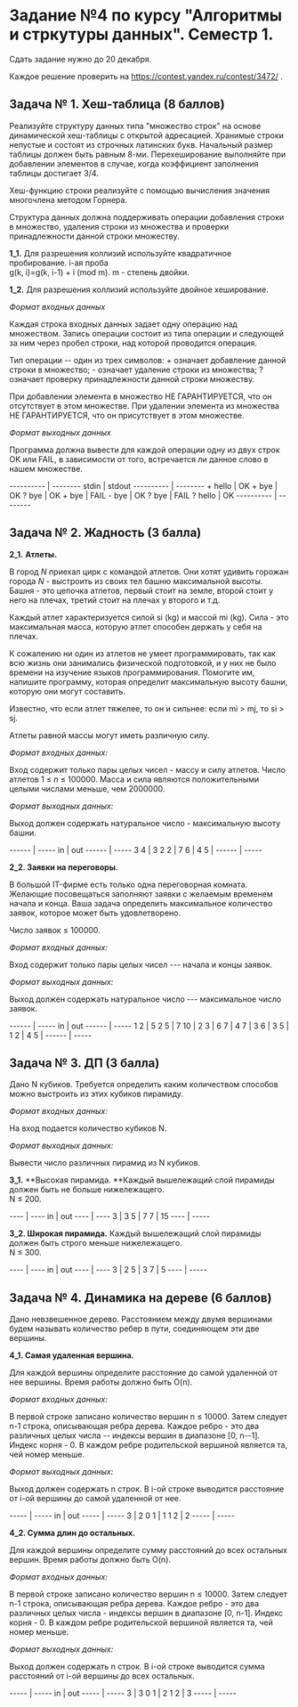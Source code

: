 # Задание №4 по курсу "Алгоритмы и стркутуры данных". Семестр 1.

Сдать задание нужно до 20 декабря.

Каждое решение проверить на https://contest.yandex.ru/contest/3472/ .

## Задача № 1. Хеш-таблица (8 баллов)

Реализуйте структуру данных типа "множество строк" на основе
динамической хеш-таблицы с открытой адресацией. Хранимые строки непустые
и состоят из строчных латинских букв. Начальный размер таблицы должен
быть равным 8-ми. Перехеширование выполняйте при добавлении элементов в
случае, когда коэффициент заполнения таблицы достигает 3/4.

Хеш-функцию строки реализуйте с помощью вычисления значения многочлена
методом Горнера.

Структура данных должна поддерживать операции добавления строки в
множество, удаления строки из множества и проверки принадлежности данной
строки множеству.

**1\_1.** Для разрешения коллизий используйте квадратичное пробирование.
i-ая проба\
g(k, i)=g(k, i-1) + i (mod m). m - степень двойки.

**1\_2.** Для разрешения коллизий используйте двойное хеширование.

*Формат входных данных*

Каждая строка входных данных задает одну операцию над множеством. Запись
операции состоит из типа операции и следующей за ним через пробел
строки, над которой проводится операция.

Тип операции -- один из трех символов:
 \+ означает добавление данной строки в множество;
 \- означает удаление строки из множества;
 \? означает проверку принадлежности данной строки множеству.

При добавлении элемента в множество НЕ ГАРАНТИРУЕТСЯ, что он отсутствует
в этом множестве. При удалении элемента из множества НЕ ГАРАНТИРУЕТСЯ,
что он присутствует в этом множестве.

*Формат выходных данных*

Программа должна вывести для каждой операции одну из двух строк OK или
FAIL, в зависимости от того, встречается ли данное слово в нашем
множестве.

 ---------- | --------
  stdin     |  stdout
 ---------- | --------
  \+ hello  |  OK
  \+ bye    |  OK
  \? bye    |  OK
  \+ bye    |  FAIL
  \- bye    |  OK
  \? bye    |  FAIL
  \? hello  |  OK
 ---------- | --------

## Задача № 2. Жадность (3 балла)

**2\_1.** **Атлеты.**

В город *N* приехал цирк с командой атлетов. Они хотят удивить горожан
города *N* - выстроить из своих тел башню максимальной высоты. Башня -
это цепочка атлетов, первый стоит на земле, второй стоит у него на
плечах, третий стоит на плечах у второго и т.д.

Каждый атлет характеризуется силой si (kg) и массой mi (kg).
Сила - это максимальная масса, которую атлет способен держать у себя
на плечах.

К сожалению ни один из атлетов не умеет программировать, так как всю
жизнь они занимались физической подготовкой, и у них не было времени на
изучение языков программирования. Помогите им, напишите программу,
которая определит максимальную высоту башни, которую они могут
составить.

Известно, что если атлет тяжелее, то он и сильнее:
если mi > mj, то si > sj.

Атлеты равной массы могут иметь различную силу.

*Формат входных данных:*

Вход содержит только пары целых чисел - массу и силу атлетов. Число
атлетов 1 ≤ *n* ≤ 100000. Масса и сила являются положительными целыми
числами меньше, чем 2000000.

*Формат выходных данных:*

Выход должен содержать натуральное число - максимальную высоту башни.

 ------ | -----
 in     | out
 ------ | -----
 3 4    | 3
 2 2    |
 7 6    |
 4 5    |
 ------ | -----

**2\_2. Заявки на переговоры.**

В большой IT-фирме есть только одна переговорная комната. Желающие
посовещаться заполняют заявки с желаемым временем начала и конца. Ваша
задача определить максимальное количество заявок, которое может быть
удовлетворено.

Число заявок ≤ 100000.

*Формат входных данных:*

Вход содержит только пары целых чисел --- начала и концы заявок.

*Формат выходных данных:*

Выход должен содержать натуральное число --- максимальное число заявок.

 ------ | -----
  in    |  out
 ------ | -----
  1 2   |  5
  2 5   |
  7 10  |
  2 3   |
  6 7   |
  4 7   |
  3 6   |
  3 5   |
  1 2   |
  4 5   |
 ------ | -----

## Задача № 3. ДП (3 балла)

Дано N кубиков. Требуется определить каким количеством способов можно
выстроить из этих кубиков пирамиду.

*Формат входных данных:*

На вход подается количество кубиков N.

*Формат выходных данных:*

Вывести число различных пирамид из N кубиков.

**3\_1.** **Высокая пирамида. **Каждый вышележащий слой пирамиды должен
быть не больше нижележащего.\
N ≤ 200.

 ---- | ----
  in  | out
 ---- | ----
  3   | 3
  5   | 7
  7   | 15
 ---- | -----

**3\_2. Широкая пирамида.** Каждый вышележащий слой пирамиды должен быть
строго меньше нижележащего.\
N ≤ 300.

 ---- | ----
  in  | out
 ---- | ----
  3   | 2
  5   | 3
  7   | 5
 ---- | -----

## Задача № 4. Динамика на дереве (6 баллов)

Дано невзвешенное дерево. Расстоянием между двумя вершинами будем
называть количество ребер в пути, соединяющем эти две вершины.

**4\_1. Самая удаленная вершина.**

Для каждой вершины определите расстояние до самой удаленной от нее
вершины. Время работы должно быть O(n).

*Формат входных данных:*

В первой строке записано количество вершин n ≤ 10000. Затем следует n-1
строка, описывающая ребра дерева. Каждое ребро - это два различных
целых числа -- индексы вершин в диапазоне \[0, n--1\]. Индекс корня - 0.
В каждом ребре родительской вершиной является та, чей номер меньше.

*Формат выходных данных:*

Выход должен содержать n строк. В i-ой строке выводится расстояние от
i-ой вершины до самой удаленной от нее.

 ----- | -----
  in   |  out
 ----- | -----
  3    | 2
  0 1  | 1
  1 2  | 2
 ----- | -----

**4\_2. Сумма длин до остальных.**

Для каждой вершины определите сумму расстояний до всех остальных вершин.
Время работы должно быть O(n).

*Формат входных данных:*

В первой строке записано количество вершин n ≤ 10000. Затем следует n-1
строка, описывающая ребра дерева. Каждое ребро - это два различных
целых числа - индексы вершин в диапазоне \[0, n-1\]. Индекс корня - 0.
В каждом ребре родительской вершиной является та, чей номер меньше.

*Формат выходных данных:*

Выход должен содержать n строк. В i-ой строке выводится сумма расстояний
от i-ой вершины до всех остальных.

 ----- | -----
  in   |  out
 ----- | -----
  3    |  3
  0 1  |  2
  1 2  |  3
 ----- | -----
